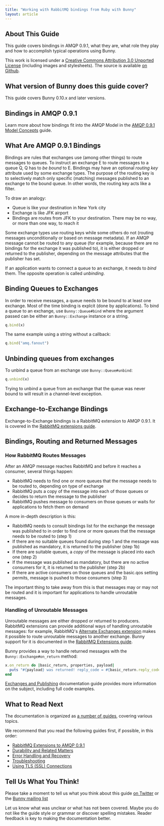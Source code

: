 ```yaml
---
title: "Working with RabbitMQ bindings from Ruby with Bunny"
layout: article
---
```


## About This Guide

This guide covers bindings in AMQP 0.9.1, what they are, what role
they play and how to accomplish typical operations using Bunny.

This work is licensed under a <a rel="license"
href="http://creativecommons.org/licenses/by/3.0/">Creative Commons
Attribution 3.0 Unported License</a> (including images and
stylesheets). The source is available [on
Github](https://github.com/ruby-amqp/rubybunny.info).


## What version of Bunny does this guide cover?

This guide covers Bunny 0.10.x and later versions.


## Bindings in AMQP 0.9.1

Learn more about how bindings fit into the AMQP Model in the [AMQP
0.9.1 Model
Concepts](http://www.rabbitmq.com/tutorials/amqp-concepts.html) guide.


## What Are AMQP 0.9.1 Bindings

Bindings are rules that exchanges use (among other things) to route messages to queues. To instruct an exchange E to route messages to a queue Q, Q has to _be bound_ to E.
Bindings may have an optional _routing key_ attribute used by some exchange types. The purpose of the routing key is to selectively match only specific (matching) messages
published to an exchange to the bound queue. In other words, the routing key acts like a filter.

To draw an analogy:

 * Queue is like your destination in New York city
 * Exchange is like JFK airport
 * Bindings are routes from JFK to your destination. There may be no way, or more than one way, to reach it

Some exchange types use routing keys while some others do not (routing messages unconditionally or based on message metadata). If an AMQP message cannot be routed to any
queue (for example, because there are no bindings for the exchange it was published to), it is either dropped or returned to the publisher, depending on the message
attributes that the publisher has set.

If an application wants to connect a queue to an exchange, it needs to _bind_ them. The opposite operation is called _unbinding_.

## Binding Queues to Exchanges

In order to receive messages, a queue needs to be bound to at least one exchange. Most of the time binding is explcit (done by applications).
To bind a queue to an exchange, use `Bunny::Queue#bind` where the argument passed can be either an `Bunny::Exchange` instance or a string.

``` ruby
q.bind(x)
```

The same example using a string without a callback:

``` ruby
q.bind("amq.fanout")
```


## Unbinding queues from exchanges

To unbind a queue from an exchange use `Bunny::Queue#unbind`:

``` ruby
q.unbind(x)
```
<span class="note">Trying to unbind a queue from an exchange that the queue was never bound to will result in a channel-level exception.</span>


## Exchange-to-Exchange Bindings

Exchange-to-Exchange bindings is a RabbitMQ extension to AMQP 0.9.1. It is covered in the [RabbitMQ extensions guide](/articles/extensions.html).


## Bindings, Routing and Returned Messages

### How RabbitMQ Routes Messages

After an AMQP message reaches RabbitMQ and before it reaches a consumer, several things happen:

 * RabbitMQ needs to find one or more queues that the message needs to be routed to, depending on type of exchange
 * RabbitMQ puts a copy of the message into each of those queues or decides to return the message to the publisher
 * RabbitMQ pushes message to consumers on those queues or waits for applications to fetch them on demand

A more in-depth description is this:

 * RabbitMQ needs to consult bindings list for the exchange the message was published to in order to find one or more queues that the message needs to be routed to (step 1)
 * If there are no suitable queues found during step 1 and the message was published as mandatory, it is returned to the publisher (step 1b)
 * If there are suitable queues, a _copy_ of the message is placed into each one (step 2)
 * If the message was published as mandatory, but there are no active consumers for it, it is returned to the publisher (step 2b)
 * If there are active consumers on those queues and the basic.qos setting permits, message is pushed to those consumers (step 3)

The important thing to take away from this is that messages may or may not be routed and it is important for applications to handle unroutable messages.

### Handling of Unroutable Messages

Unroutable messages are either dropped or returned to producers. RabbitMQ extensions can provide additional ways of handling unroutable messages: for example,
RabbitMQ's [Alternate Exchanges extension](http://www.rabbitmq.com/ae.html) makes it possible to route unroutable messages to another exchange.
Bunny support for it is documented in the [RabbitMQ Extensions guide](/articles/extensions.html).

Bunny provides a way to handle returned messages with the `Bunny::Exchange#on_return` method:

``` ruby
x.on_return do |basic_return, properties, payload|
  puts "#{payload} was returned! reply_code = #{basic_return.reply_code}, reply_text = #{basic_return.reply_text}"
end
```

[Exchanges and Publishing](/articles/exchanges.html) documentation guide provides more information on the subject, including full code examples.


## What to Read Next

The documentation is organized as [a number of guides](/articles/guides.html), covering various topics.

We recommend that you read the following guides first, if possible, in this order:

 * [RabbitMQ Extensions to AMQP 0.9.1](/articles/extensions.html)
 * [Durability and Related Matters](/articles/durability.html)
 * [Error Handling and Recovery](/articles/error_handling.html)
 * [Troubleshooting](/articles/troubleshooting.html)
 * [Using TLS (SSL) Connections](/articles/tls.html)


## Tell Us What You Think!

Please take a moment to tell us what you think about this guide [on Twitter](http://twitter.com/rubyamqp) or the [Bunny mailing list](https://groups.google.com/forum/#!forum/ruby-amqp)

Let us know what was unclear or what has not been covered. Maybe you do not like the guide style or grammar or discover spelling mistakes. Reader feedback is key to making the documentation better.
